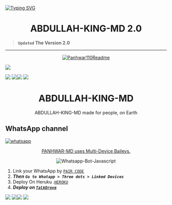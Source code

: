 <a href="https://git.io/typing-svg"><img src="https://readme-typing-svg.demolab.com?font=Black+Ops+One&size=100&pause=1000&color=FF033E&center=true&width=1000&height=200&lines= ABDULLAH-KING-MD-BOT" alt="Typing SVG" /></a>
  </p>

<p align="center">
  <h1 align="center">ABDULLAH-KING-MD 2.0</h1>
</p>

> **`Updated` The Version 2.0**

---
<p align="center">
  <a href="https://github.com/Panhwar110">
    <img src="http://readme-typing-svg.herokuapp.com?color=FF0000&center=true&vCenter=true&multiline=false&lines=PANHWAR-MD-+v2.0+MultiDevice;Developed+by+ABDULLAH-KING;Give+star+and+forks+this+Repo+🌟" alt="Panhwar110Readme">
  </a>
</p>

<a><img src='https://i.imgur.com/UfzyhWN.jpeg'/></a>


<img src='https://i.imgur.com/LyHic3i.gif'/></a>
<a><img src='https://i.imgur.com/LyHic3i.gif'/></a><a><img src='https://i.imgur.com/LyHic3i.gif'/></a>
<a><img src='https://i.imgur.com/LyHic3i.gif'/></a>
<h1 align="center"> ABDULLAH-KING-MD </h1> 
<p align="center"> ABDULLAH-KING-MD made for people, on Earth </p>

 
   
<p align="center">
 <h2>WhatsApp channel</h2>
  <a href="https://whatsapp.com/channel/0029ValASu1IN9ifummBKW1U" target="_blank">
    <img alt="whatsapp" src="https://img.shields.io/badge/ Whatsapp -25D366?style=for-the-badge&logo=whatsapp&logoColor=white" />
 



<p align="center"> PANHWAR-MD uses
  <a href="https://github.com/Panhwar110/Panhwar-MD">Multi-Device Baileys.</a>
</p>
<p align="center">
  <img title="Whatsapp-Bot-Javascript" src="https://img.shields.io/badge/Javascript-363303?style=for-the-badge&logo=javascript&logoColor=c6c631"></img>
</p>

    

1. Link your WhatsApp by [`PAIR CODE`](https://powered-by-ansar-664f9fe56b2d.herokuapp.com/)
2. ***Then `Go to Whatapp > Three dots > Linked Devices`***
3. Deploy On Heruku .[`HEROKU`](https://dashboard.heroku.com/new-app?template=https://github.com/Panhwar110/Panhwar-MD)
4.  ***Deploy on [`TalkDrove`](https://talkdrove.com/share-bot/62)***


<a><img src='https://i.imgur.com/LyHic3i.gif'/></a>
<a><img src='https://i.imgur.com/LyHic3i.gif'/></a><a><img src='https://i.imgur.com/LyHic3i.gif'/></a>
<a><img src='https://i.imgur.com/LyHic3i.gif'/></a>
